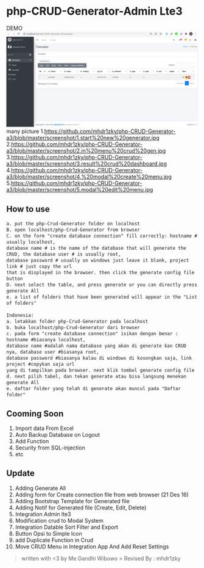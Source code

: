 # php-CRUD-Generator-Admin Lte3
DEMO
![This is an image](https://github.com/mhdr1zky/php-CRUD-Generator-a3/blob/master/screenshot/3.result%20crud%20dashboard.jpg)
many picture
1.https://github.com/mhdr1zky/php-CRUD-Generator-a3/blob/master/screenshot/1.start%20new%20generator.jpg
2.https://github.com/mhdr1zky/php-CRUD-Generator-a3/blob/master/screenshot/2.in%20menu%20crud%20gen.jpg
3.https://github.com/mhdr1zky/php-CRUD-Generator-a3/blob/master/screenshot/3.result%20crud%20dashboard.jpg
4.https://github.com/mhdr1zky/php-CRUD-Generator-a3/blob/master/screenshot/4.%20modal%20create%20menu.jpg
5.https://github.com/mhdr1zky/php-CRUD-Generator-a3/blob/master/screenshot/5.modal%20edit%20menu.jpg
## How to use

```
a. put the php-Crud-Generator folder on localhost
B. open localhost/php-Crud-Generator from browser
C. on the form "create database connection" fill correctly: hostname # usually localhost,
database name # is the name of the database that will generate the CRUD, the database user # is usually root,
database password # usually on windows just leave it blank, project link # just copy the url
that is displayed in the browser. then click the generate config file button
D. next select the table, and press generate or you can directly press generate All
e. a list of folders that have been generated will appear in the "List of folders"

Indonesia:
a. letakkan folder php-Crud-Generator pada localhost
b. buka localhost/php-Crud-Generator dari browser
c. pada form "create database connection" isikan dengan benar : hostname #biasanya localhost, 
database name #adalah nama database yang akan di generate kan CRUD nya, database user #biasanya root,
database password #biasanya kalau di windows di kosongkan saja, link project #copykan saja url
yang di tampilkan pada browser. next klik tombol generate config file
d. next pilih tabel, dan tekan generate atau bisa langsung menekan generate All
e. daftar folder yang telah di generate akan muncul pada "Daftar folder"
```

## Cooming Soon

1. Import data From Excel
2. Auto Backup Database on Logout
3. Add Function
2. Security from SQL-injection
3. etc

## Update

1. Adding Generate All
2. Adding form for Create connection file from web browser (21 Des 16)
3. Adding Bootstrap Template for Generated file
4. Adding Notif for Generated file (Create, Edit, Delete)
5. Integration Admin lte3
6. Modification crud to Modal System
7. Integration Datable Sort Filter and Export
8. Button Opsi to Simple Icon
9. add Duplicate Function in Crud
10. Move CRUD Menu in Integration App And Add Reset Settings

> written with <3 by Me Gandhi Wibowo > Revised By : mhdr1zky
